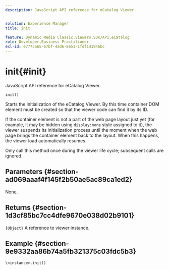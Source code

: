 ```yaml
---
description: JavaScript API reference for eCatalog Viewer.


solution: Experience Manager
title: init

feature: Dynamic Media Classic,Viewers,SDK/API,eCatalog
role: Developer,Business Practitioner
exl-id: e7775a65-67bf-4ad6-8e51-1fdf141946bc
---
```

# init{#init}

JavaScript API reference for eCatalog Viewer.

 `init()`

Starts the initialization of the eCatalog Viewer. By this time container DOM element must be created so that the viewer code can find it by its ID.

If the container element is not a part of the web page layout just yet (for example, it may be hidden using `display:none` style assigned to it), the viewer suspends its initialization process until the moment when the web page brings the container element back to the layout. When this happens, the viewer load automatically resumes.

Only call this method once during the viewer life cycle; subsequent calls are ignored.

## Parameters {#section-ad069aaaf4f145f2b50ae5ac89ca1ed2}

None.

## Returns {#section-1d3cf85bc7cc4dfe9670e038d02b9101}

`{Object}` A reference to viewer instance.

## Example {#section-9e9332aa86b74a5fb321375c03fdc5b3}

```
\<instance>.init()
```
